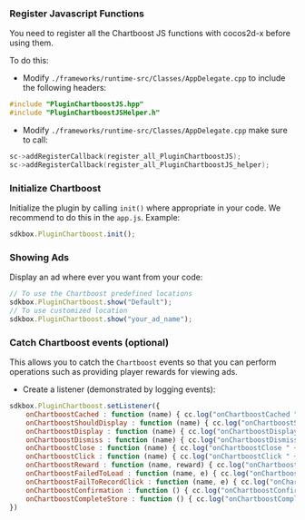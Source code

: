 ### Register Javascript Functions
You need to register all the Chartboost JS functions with cocos2d-x before using them.

To do this:
* Modify `./frameworks/runtime-src/Classes/AppDelegate.cpp` to include the following headers:
```cpp
#include "PluginChartboostJS.hpp"
#include "PluginChartboostJSHelper.h"
```

* Modify `./frameworks/runtime-src/Classes/AppDelegate.cpp` make sure to call:
```cpp
sc->addRegisterCallback(register_all_PluginChartboostJS);
sc->addRegisterCallback(register_all_PluginChartboostJS_helper);
```

### Initialize Chartboost
Initialize the plugin by calling `init()` where appropriate in your code. We
recommend to do this in the `app.js`. Example:
```javascript
sdkbox.PluginChartboost.init();
```

### Showing Ads
Display an ad where ever you want from your code:
```javascript
// To use the Chartboost predefined locations
sdkbox.PluginChartboost.show("Default");
// To use customized location
sdkbox.PluginChartboost.show("your_ad_name");
```

### Catch Chartboost events (optional)
This allows you to catch the `Chartboost` events so that you can perform operations such as providing player rewards for viewing ads.

* Create a listener (demonstrated by logging events):
```javascript
sdkbox.PluginChartboost.setListener({
    onChartboostCached : function (name) { cc.log("onChartboostCached " + name) },
    onChartboostShouldDisplay : function (name) { cc.log("onChartboostShouldDisplay " + name) },
    onChartboostDisplay : function (name) { cc.log("onChartboostDisplay " + name) },
    onChartboostDismiss : function (name) { cc.log("onChartboostDismiss " + name) },
    onChartboostClose : function (name) { cc.log("onChartboostClose " + name) },
    onChartboostClick : function (name) { cc.log("onChartboostClick " + name) },
    onChartboostReward : function (name, reward) { cc.log("onChartboostReward " + name + " reward " + reward) },
    onChartboostFailedToLoad : function (name, e) { cc.log("onChartboostFailedToLoad " + name + " load error " + e) },
    onChartboostFailToRecordClick : function (name, e) { cc.log("onChartboostFailToRecordClick " + name + " click error " + e) },
    onChartboostConfirmation : function () { cc.log("onChartboostConfirmation") },
    onChartboostCompleteStore : function () { cc.log("onChartboostCompleteStore") },
})
```
